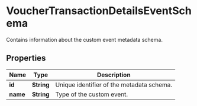 

# VoucherTransactionDetailsEventSchema

Contains information about the custom event metadata schema.

## Properties

| Name | Type | Description |
|------------ | ------------- | ------------- |
|**id** | **String** | Unique identifier of the metadata schema. |
|**name** | **String** | Type of the custom event. |



